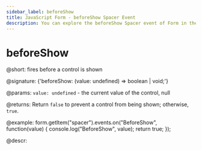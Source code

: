 ```yaml
---
sidebar_label: beforeShow
title: JavaScript Form - beforeShow Spacer Event 
description: You can explore the beforeShow Spacer event of Form in the documentation of the DHTMLX JavaScript UI library. Browse developer guides and API reference, try out code examples and live demos, and download a free 30-day evaluation version of DHTMLX Suite 7.
---
```


# beforeShow

@short: fires before a control is shown

@signature: {'beforeShow: (value: undefined) => boolean | void;'}

@params:
`value: undefined` - the current value of the control, null

@returns:
Return `false` to prevent a control from being shown; otherwise, `true`.

@example:
form.getItem("spacer").events.on("BeforeShow", function(value) {
    console.log("BeforeShow", value);
    return true;
});

@descr:
